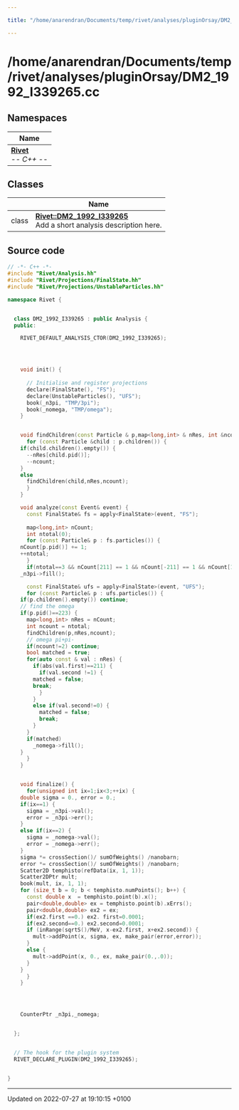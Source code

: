 ```yaml
---

title: "/home/anarendran/Documents/temp/rivet/analyses/pluginOrsay/DM2_1992_I339265.cc"

---
```


# /home/anarendran/Documents/temp/rivet/analyses/pluginOrsay/DM2_1992_I339265.cc



## Namespaces

| Name           |
| -------------- |
| **[Rivet](http://example.org/namespaces/namespacerivet/)** <br>-*- C++ -*-  |

## Classes

|                | Name           |
| -------------- | -------------- |
| class | **[Rivet::DM2_1992_I339265](http://example.org/classes/classrivet_1_1dm2__1992__i339265/)** <br>Add a short analysis description here.  |




## Source code

```cpp
// -*- C++ -*-
#include "Rivet/Analysis.hh"
#include "Rivet/Projections/FinalState.hh"
#include "Rivet/Projections/UnstableParticles.hh"

namespace Rivet {


  class DM2_1992_I339265 : public Analysis {
  public:

    RIVET_DEFAULT_ANALYSIS_CTOR(DM2_1992_I339265);




    void init() {
      
      // Initialise and register projections
      declare(FinalState(), "FS");
      declare(UnstableParticles(), "UFS");
      book(_n3pi, "TMP/3pi");
      book(_nomega, "TMP/omega");
    }


    void findChildren(const Particle & p,map<long,int> & nRes, int &ncount) {
      for (const Particle &child : p.children()) {
    if(child.children().empty()) {
      --nRes[child.pid()];
      --ncount;
    }
    else
      findChildren(child,nRes,ncount);
      }
    }

    void analyze(const Event& event) {
      const FinalState& fs = apply<FinalState>(event, "FS");
      
      map<long,int> nCount;
      int ntotal(0);
      for (const Particle& p : fs.particles()) {
    nCount[p.pid()] += 1;
    ++ntotal;
      }
      if(ntotal==3 && nCount[211] == 1 && nCount[-211] == 1 && nCount[111] == 1)
    _n3pi->fill();

      const FinalState& ufs = apply<FinalState>(event, "UFS");
      for (const Particle& p : ufs.particles()) {
    if(p.children().empty()) continue;
    // find the omega
    if(p.pid()==223) {
      map<long,int> nRes = nCount;
      int ncount = ntotal;
      findChildren(p,nRes,ncount);
      // omega pi+pi-
      if(ncount!=2) continue;
      bool matched = true;
      for(auto const & val : nRes) {
        if(abs(val.first)==211) {
          if(val.second !=1) {
        matched = false;
        break;
          }
        }
        else if(val.second!=0) {
          matched = false;
          break;
        }
      }
      if(matched)
        _nomega->fill();
    }
      }
    }


    void finalize() {
      for(unsigned int ix=1;ix<3;++ix) {
    double sigma = 0., error = 0.;
    if(ix==1) {
      sigma = _n3pi->val();
      error = _n3pi->err();
    }
    else if(ix==2) {
      sigma = _nomega->val();
      error = _nomega->err();
    }
    sigma *= crossSection()/ sumOfWeights() /nanobarn;
    error *= crossSection()/ sumOfWeights() /nanobarn; 
    Scatter2D temphisto(refData(ix, 1, 1));
    Scatter2DPtr mult;
    book(mult, ix, 1, 1);
    for (size_t b = 0; b < temphisto.numPoints(); b++) {
      const double x  = temphisto.point(b).x();
      pair<double,double> ex = temphisto.point(b).xErrs();
      pair<double,double> ex2 = ex;
      if(ex2.first ==0.) ex2. first=0.0001;
      if(ex2.second==0.) ex2.second=0.0001;
      if (inRange(sqrtS()/MeV, x-ex2.first, x+ex2.second)) {
        mult->addPoint(x, sigma, ex, make_pair(error,error));
      }
      else {
        mult->addPoint(x, 0., ex, make_pair(0.,.0));
      }
    }
      }
    }




    CounterPtr _n3pi,_nomega;


  };


  // The hook for the plugin system
  RIVET_DECLARE_PLUGIN(DM2_1992_I339265);


}
```


-------------------------------

Updated on 2022-07-27 at 19:10:15 +0100
